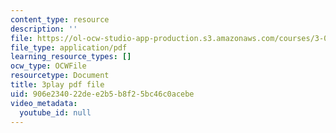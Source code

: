 ```yaml
---
content_type: resource
description: ''
file: https://ol-ocw-studio-app-production.s3.amazonaws.com/courses/3-091-introduction-to-solid-state-chemistry-fall-2018/906e234022dee2b5b8f25bc46c0acebe_8KQPpl77fuk.pdf
file_type: application/pdf
learning_resource_types: []
ocw_type: OCWFile
resourcetype: Document
title: 3play pdf file
uid: 906e2340-22de-e2b5-b8f2-5bc46c0acebe
video_metadata:
  youtube_id: null
---
```

